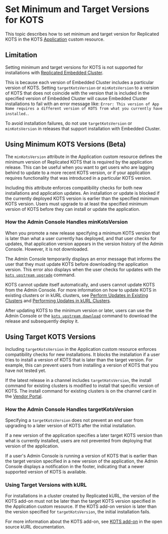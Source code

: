 # Set Minimum and Target Versions for KOTS

This topic describes how to set minimum and target version for Replicated KOTS in the KOTS [Application](/reference/custom-resource-application) custom resource.

## Limitation

Setting minimum and target versions for KOTS is not supported for installations with [Replicated Embedded Cluster](/vendor/embedded-overview).

This is because each version of Embedded Cluster includes a particular version of KOTS. Setting `targetKotsVersion` or `minKotsVersion` to a version of KOTS that does not coincide with the version that is included in the specified version of Embedded Cluster will cause Embedded Cluster installations to fail with an error message like: `Error: This version of App Name requires a different version of KOTS from what you currently have installed.`.

To avoid installation failures, do not use `targetKotsVersion` or `minKotsVersion` in releases that support installation with Embedded Cluster.

## Using Minimum KOTS Versions (Beta)

The `minKotsVersion` attribute in the Application custom resource defines the minimum version of Replicated KOTS that is required by the application release. This can be useful when you want to get users who are lagging behind to update to a more recent KOTS version, or if your application requires functionality that was introduced in a particular KOTS version.

Including this attribute enforces compatibility checks for both new installations and application updates. An installation or update is blocked if the currently deployed KOTS version is earlier than the specified minimum KOTS version. Users must upgrade to at least the specified minimum version of KOTS before they can install or update the application.

### How the Admin Console Handles minKotsVersion

When you promote a new release specifying a minimum KOTS version that is later than what a user currently has deployed, and that user checks for updates, that application version appears in the version history of the Admin Console. However, it is not downloaded.

The Admin Console temporarily displays an error message that informs the user that they must update KOTS before downloading the application version. This error also displays when the user checks for updates with the [`kots upstream upgrade`](/reference/kots-cli-upstream-upgrade) command.

KOTS cannot update itself automatically, and users cannot update KOTS from the Admin Console. For more information on how to update KOTS in existing clusters or in kURL clusters, see [Perform Updates in Existing Clusters](/enterprise/updating-app-manager) and [Performing Updates in kURL Clusters](/enterprise/updating-kurl).

After updating KOTS to the minimum version or later, users can use the Admin Console or the [`kots upstream download`](/reference/kots-cli-upstream-download) command to download the release and subsequently deploy it.


## Using Target KOTS Versions

Including `targetKotsVersion` in the Application custom resource enforces compatibility checks for new installations. It blocks the installation if a user tries to install a version of KOTS that is later than the target version. For example, this can prevent users from installing a version of KOTS that you have not tested yet.

If the latest release in a channel includes `targetKotsVersion`, the install command for existing clusters is modified to install that specific version of KOTS. The install command for existing clusters is on the channel card in the [Vendor Portal](https://vendor.replicated.com).

### How the Admin Console Handles targetKotsVersion

Specifying a `targetKotsVersion` does not prevent an end user from upgrading to a later version of KOTS after the initial installation.

If a new version of the application specifies a later target KOTS version than what is currently installed, users are not prevented from deploying that version of the application.

If a user's Admin Console is running a version of KOTS that is earlier than the target version specified in a new version of the application, the Admin Console displays a notification in the footer, indicating that a newer supported version of KOTS is available.

### Using Target Versions with kURL

For installations in a cluster created by Replicated kURL, the version of the KOTS add-on must not be later than the target KOTS version specified in the Application custom resource. If the KOTS add-on version is later than the version specified for `targetKotsVersion`, the initial installation fails.

For more information about the KOTS add-on, see [KOTS add-on](https://kurl.sh/docs/add-ons/kotsadm) in the open source kURL documentation.